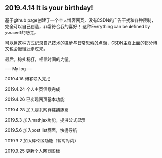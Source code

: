 ## 2019.4.14 It is your birthday!

基于github page创建了一个个人博客网页，没有CSDN的广告干扰和各种限制，完全可以自己创造，非常符合我的喜好！
这种Everything can be defined by yourself的感觉。

可以用这种方式记录自己技术的进步与日常思索的点滴，CSDN主页上面的部分博文也会慢慢迁移过来。

最后，稳扎稳打，相信时间的力量。

--- My log ---

2019.4.16 博客导入完成

2019.4.24 个人主页信息完成

2019.4.26 已实现网页基本功能

2019.4.28 加入朋友网页链接版面

2019.5.3 加入mathjax功能，提供公式显示

2019.5.6 加入post list页面，快捷导航

2019.9.2 加入评论区功能（暂时对内）

2019.9.25 更新个人网页图标
